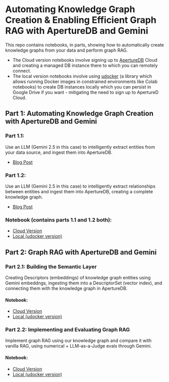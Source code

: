 # Automating Knowledge Graph Creation & Enabling Efficient Graph RAG with ApertureDB and Gemini

This repo contains notebooks, in parts, showing how to automatically create knowledge graphs from your data and perform graph RAG. 

- The Cloud version notebooks involve signing up to [ApertureDB](https://www.aperturedata.io/) Cloud and creating a managed DB instance there to which you can remotely connect.
- The local version notebooks involve using [udocker](https://indigo-dc.github.io/udocker/) (a library which allows running Docker images in constrained environments like Colab notebooks) to create DB instances locally which you can persist in Google Drive if you want - mitigating the need to sign up to ApertureD Cloud.

## Part 1: Automating Knowledge Graph Creation with ApertureDB and Gemini
### Part 1.1:
Use an LLM (Gemini 2.5 in this case) to intelligently extract entities from your data source, and ingest them into ApertureDB.
- [Blog Post](https://www.aperturedata.io/resources/automating-knowledge-graph-creation-with-gemini-and-aperturedb-p1)

### Part 1.2:
Use an LLM (Gemini 2.5 in this case) to intelligently extract relationships between entities and ingest them into ApertureDB, creating a complete knowledge graph.
- [Blog Post](https://www.aperturedata.io/resources/automating-knowledge-graph-creation-with-gemini-and-aperturedb-p2)

### Notebook (contains parts 1.1 and 1.2 both):
- [Cloud Version](Notebooks/ApertureDB_Knowledge_Graph_with_Gemini.ipynb)
- [Local (udocker version)](Notebooks/LOCAL_ApertureDB_Knowledge_Graph_with_Gemini.ipynb)

## Part 2: Graph RAG with ApertureDB and Gemini
### Part 2.1: Building the Semantic Layer
Creating Descriptors (embeddings) of knowledge graph entities using Gemini embeddngs, ingesting them into a DescriptorSet (vector index), and connecting them with the knowledge graph in ApertureDB.
#### Notebook:
- [Cloud Version](Notebooks/GraphRAG_with_ApertureDB_Part_1.ipynb)
- [Local (udocker version)](Notebooks/LOCAL_GraphRAG_with_ApertureDB_Part_1.ipynb)

### Part 2.2: Implementing and Evaluating Graph RAG
Implement graph RAG using our knowledge graph and compare it with vanilla RAG, using numerical + LLM-as-a-Judge evals through Gemini.
#### Notebook:
- [Cloud Version](Notebooks/GraphRAG_with_ApertureDB_Part_2.ipynb)
- [Local (udocker version)](Notebooks/LOCAL_GraphRAG_with_ApertureDB_Part_2.ipynb)

